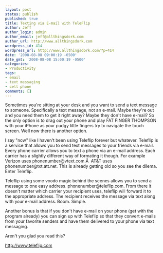 ```yaml
---
layout: post
status: publish
published: true
title: Texting via E-mail with TeleFlip
author: Jeff
author_login: admin
author_email: jeff@allthingsdork.com
author_url: http://www.allthingsdork.com
wordpress_id: 414
wordpress_url: http://www.allthingsdork.com/?p=414
date: '2008-08-08 09:00:19 -0500'
date_gmt: '2008-08-08 15:00:19 -0500'
categories:
- Productivity
tags:
- email
- text messaging
- cell phone
comments: []
---
```

<p>Sometimes you're sitting at your desk and you want to send a text message to someone. Specifically a text message, not an e-mail. Maybe they're out and you need them to get it right away? Maybe they don't have e-mail? So the only option is to drag out your phone and play FAT FINGER THOMPSON with your iPhone as your pudgy little fingers try to navigate the touch screen. Well now there is another option.</p>
<p>I say "now" like I haven't been using Teleflip forever but whatever. Teleflip is a service that allows you to send text messages to your friends via e-mail. Every phone carrier allows you to text a phone via an e-mail address. Each carrier has a slightly different way of formating it though. For example Verizon uses phonenumber@vtext.com.&Acirc;&nbsp; AT&amp;T uses phonenumber@txt.att.net. This is already getting old so you see the dilema. Enter Teleflip.</p>
<p>Teleflip using some voodo magic behind the scenes allows you to send a message to one easy address. phonenumber@teleflip.com. From there it doesn't matter which carrier your recipient uses, teleflip will forward it to the appropriate address. The recipient receives the message via text along with your e-mail address. Boom. Simple.</p>
<p>Another bonus is that if you don't have e-mail on your phone (get with the program already) you can sign up with Teleflip so that they convert e-mails from your favorite senders and have them delivered to your phone via text messaging.</p>
<p>Aren't you glad you read this?</p>
<p><a href="http://www.teleflip.com" target="_blank">http://www.teleflip.com</a></p>
